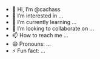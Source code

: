 - 👋 Hi, I’m @cachass
- 👀 I’m interested in ...
- 🌱 I’m currently learning ...
- 💞️ I’m looking to collaborate on ...
- 📫 How to reach me ...
- 😄 Pronouns: ...
- ⚡ Fun fact: ...

<!---
cachass/cachass is a ✨ special ✨ repository because its `README.md` (this file) appears on your GitHub profile.
You can click the Preview link to take a look at your changes.
--->
